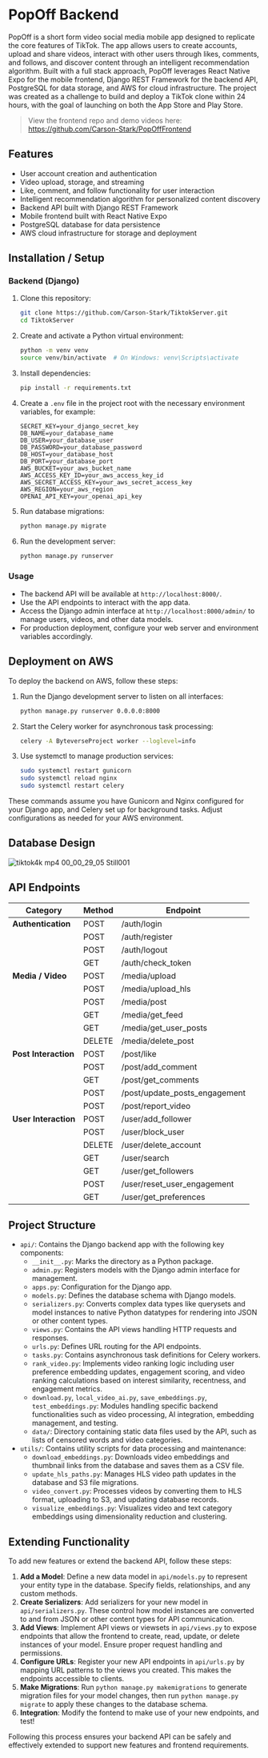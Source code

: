 ﻿# PopOff Backend

PopOff is a short form video social media mobile app designed to replicate the core features of TikTok. The app allows users to create accounts, upload and share videos, interact with other users through likes, comments, and follows, and discover content through an intelligent recommendation algorithm. Built with a full stack approach, PopOff leverages React Native Expo for the mobile frontend, Django REST Framework for the backend API, PostgreSQL for data storage, and AWS for cloud infrastructure. The project was created as a challenge to build and deploy a TikTok clone within 24 hours, with the goal of launching on both the App Store and Play Store.

> View the frontend repo and demo videos here: https://github.com/Carson-Stark/PopOffFrontend

## Features

- User account creation and authentication
- Video upload, storage, and streaming
- Like, comment, and follow functionality for user interaction
- Intelligent recommendation algorithm for personalized content discovery
- Backend API built with Django REST Framework
- Mobile frontend built with React Native Expo
- PostgreSQL database for data persistence
- AWS cloud infrastructure for storage and deployment

## Installation / Setup

### Backend (Django)

1. Clone this repository:

   ```bash
   git clone https://github.com/Carson-Stark/TiktokServer.git
   cd TiktokServer
   ```

2. Create and activate a Python virtual environment:

   ```bash
   python -m venv venv
   source venv/bin/activate  # On Windows: venv\Scripts\activate
   ```

3. Install dependencies:

   ```bash
   pip install -r requirements.txt
   ```

4. Create a `.env` file in the project root with the necessary environment variables, for example:

   ```
   SECRET_KEY=your_django_secret_key
   DB_NAME=your_database_name
   DB_USER=your_database_user
   DB_PASSWORD=your_database_password
   DB_HOST=your_database_host
   DB_PORT=your_database_port
   AWS_BUCKET=your_aws_bucket_name
   AWS_ACCESS_KEY_ID=your_aws_access_key_id
   AWS_SECRET_ACCESS_KEY=your_aws_secret_access_key
   AWS_REGION=your_aws_region
   OPENAI_API_KEY=your_openai_api_key
   ```

5. Run database migrations:

   ```bash
   python manage.py migrate
   ```

6. Run the development server:

   ```bash
   python manage.py runserver
   ```

### Usage

- The backend API will be available at `http://localhost:8000/`.
- Use the API endpoints to interact with the app data.
- Access the Django admin interface at `http://localhost:8000/admin/` to manage users, videos, and other data models.
- For production deployment, configure your web server and environment variables accordingly.

## Deployment on AWS

To deploy the backend on AWS, follow these steps:

1. Run the Django development server to listen on all interfaces:

   ```bash
   python manage.py runserver 0.0.0.0:8000
   ```

2. Start the Celery worker for asynchronous task processing:

   ```bash
   celery -A ByteverseProject worker --loglevel=info
   ```

3. Use systemctl to manage production services:

   ```bash
   sudo systemctl restart gunicorn
   sudo systemctl reload nginx
   sudo systemctl restart celery
   ```

These commands assume you have Gunicorn and Nginx configured for your Django app, and Celery set up for background tasks. Adjust configurations as needed for your AWS environment.

## Database Design

![tiktok4k mp4 00_00_29_05 Still001](https://github.com/user-attachments/assets/c5c3245c-5a17-4b00-871c-9a25076cdc24)

## API Endpoints

| **Category**               | **Method** | **Endpoint**                     |
|----------------------------|------------|-----------------------------------|
| **Authentication**        | POST       | /auth/login                      |
|                            | POST       | /auth/register                   |
|                            | POST       | /auth/logout                     |
|                            | GET        | /auth/check_token                |
| **Media / Video**          | POST       | /media/upload                    |
|                            | POST       | /media/upload_hls                |
|                            | POST       | /media/post                      |
|                            | GET        | /media/get_feed                  |
|                            | GET        | /media/get_user_posts            |
|                            | DELETE     | /media/delete_post               |
| **Post Interaction**       | POST       | /post/like                       |
|                            | POST       | /post/add_comment                |
|                            | GET        | /post/get_comments               |
|                            | POST       | /post/update_posts_engagement    |
|                            | POST       | /post/report_video               |
| **User Interaction**       | POST       | /user/add_follower               |
|                            | POST       | /user/block_user                 |
|                            | DELETE     | /user/delete_account             |
|                            | GET        | /user/search                     |
|                            | GET        | /user/get_followers              |
|                            | POST       | /user/reset_user_engagement      |
|                            | GET        | /user/get_preferences            |

## Project Structure

- `api/`: Contains the Django backend app with the following key components:
  - `__init__.py`: Marks the directory as a Python package.
  - `admin.py`: Registers models with the Django admin interface for management.
  - `apps.py`: Configuration for the Django app.
  - `models.py`: Defines the database schema with Django models.
  - `serializers.py`: Converts complex data types like querysets and model instances to native Python datatypes for rendering into JSON or other content types.
  - `views.py`: Contains the API views handling HTTP requests and responses.
  - `urls.py`: Defines URL routing for the API endpoints.
  - `tasks.py`: Contains asynchronous task definitions for Celery workers.
  - `rank_video.py`: Implements video ranking logic including user preference embedding updates, engagement scoring, and video ranking calculations based on interest similarity, recentness, and engagement metrics.
  - `download.py`, `local_video_ai.py`, `save_embeddings.py`, `test_embeddings.py`: Modules handling specific backend functionalities such as video processing, AI integration, embedding management, and testing.
  - `data/`: Directory containing static data files used by the API, such as lists of censored words and video categories.
- `utils/`: Contains utility scripts for data processing and maintenance:
  - `download_embeddings.py`: Downloads video embeddings and thumbnail links from the database and saves them as a CSV file.
  - `update_hls_paths.py`: Manages HLS video path updates in the database and S3 file migrations.
  - `video_convert.py`: Processes videos by converting them to HLS format, uploading to S3, and updating database records.
  - `visualize_embeddings.py`: Visualizes video and text category embeddings using dimensionality reduction and clustering.

## Extending Functionality

To add new features or extend the backend API, follow these steps:

1. **Add a Model**: Define a new data model in `api/models.py` to represent your entity type in the database. Specify fields, relationships, and any custom methods.
2. **Create Serializers**: Add serializers for your new model in `api/serializers.py`. These control how model instances are converted to and from JSON or other content types for API communication.
3. **Add Views**: Implement API views or viewsets in `api/views.py` to expose endpoints that allow the frontend to create, read, update, or delete instances of your model. Ensure proper request handling and permissions.
4. **Configure URLs**: Register your new API endpoints in `api/urls.py` by mapping URL patterns to the views you created. This makes the endpoints accessible to clients.
5. **Make Migrations**: Run `python manage.py makemigrations` to generate migration files for your model changes, then run `python manage.py migrate` to apply these changes to the database schema.
6. **Integration**: Modify the fontend to make use of your new endpoints, and test!

Following this process ensures your backend API can be safely and effectively extended to support new features and frontend requirements.
